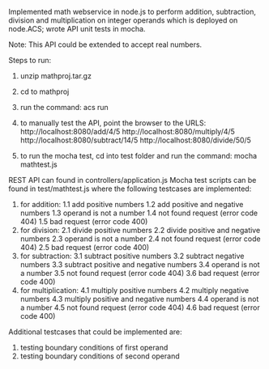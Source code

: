 Implemented math webservice in node.js to perform addition, subtraction, division and multiplication on integer operands which is deployed on node.ACS; wrote API unit tests in mocha.

Note: This API could be extended to accept real numbers.

Steps to run:
1. unzip mathproj.tar.gz 
2. cd to mathproj
3. run the command: acs run
4. to manually test the API, point the browser to the URLS:
 http://localhost:8080/add/4/5 
 http://localhost:8080/multiply/4/5 
 http://localhost:8080/subtract/14/5 
 http://localhost:8080/divide/50/5 

5. to run the mocha test, cd into test folder and run the command: mocha mathtest.js

REST API can found in controllers/application.js
Mocha test scripts can be found in test/mathtest.js where the following testcases are implemented:
1. for addition:
 1.1 add positive numbers 
 1.2 add positive and negative numbers
 1.3 operand is not a number
 1.4 not found request (error code 404)
 1.5 bad request (error code 400)
2. for division:
 2.1 divide positive numbers
 2.2 divide positive and negative numbers
 2.3 operand is not a number
 2.4 not found request (error code 404)
 2.5 bad request (error code 400)
3. for subtraction:
 3.1 subtract positive numbers
 3.2 subtract negative numbers
 3.3 subtract positive and negative numbers
 3.4 operand is not a number
 3.5 not found request (error code 404)
 3.6 bad request (error code 400)
4. for multiplication:
 4.1 multiply positive numbers
 4.2 multiply negative numbers
 4.3 multiply positive and negative numbers
 4.4 operand is not a number
 4.5 not found request (error code 404)
 4.6 bad request (error code 400)

Additional testcases that could be implemented are:
1. testing boundary conditions of first operand
2. testing boundary conditions of second operand

